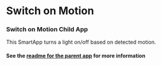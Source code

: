 # Switch on Motion

### Switch on Motion Child App
This SmartApp turns a light on/off based on detected motion.

#### See the [readme for the parent app](https://github.com/astrowings/SmartThings/blob/master/smartapps/astrowings/switches-on-motion.src/readme.md) for more information